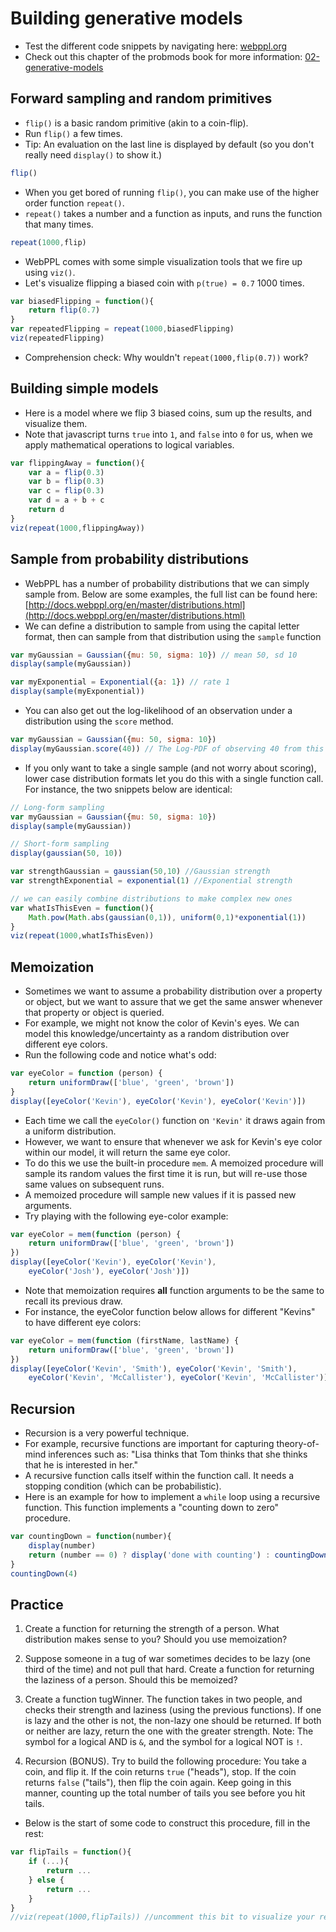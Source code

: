# Building generative models

- Test the different code snippets by navigating here: [webppl.org](http://webppl.org)
- Check out this chapter of the probmods book for more information: [02-generative-models](http://probmods.org/chapters/02-generative-models.html)

## Forward sampling and random primitives

- `flip()` is a basic random primitive (akin to a coin-flip).
- Run `flip()` a few times.
- Tip: An evaluation on the last line is displayed by default (so you don't really need `display()` to show it.)

```javascript
flip()
```

- When you get bored of running `flip()`, you can make use of the higher order function `repeat()`.
- `repeat()` takes a number and a function as inputs, and runs the function that many times.

```javascript
repeat(1000,flip)
```

- WebPPL comes with some simple visualization tools that we fire up using `viz()`.
- Let's visualize flipping a biased coin with `p(true) = 0.7` 1000 times.

```javascript
var biasedFlipping = function(){
	return flip(0.7)
}
var repeatedFlipping = repeat(1000,biasedFlipping)
viz(repeatedFlipping)
```

- Comprehension check: Why wouldn't `repeat(1000,flip(0.7))` work?

## Building simple models

- Here is a model where we flip 3 biased coins, sum up the results, and visualize them.
- Note that javascript turns `true` into `1`, and `false` into `0` for us, when we apply mathematical operations to logical variables.

```javascript
var flippingAway = function(){
	var a = flip(0.3)
	var b = flip(0.3)
	var c = flip(0.3)
	var d = a + b + c
	return d
}
viz(repeat(1000,flippingAway))
```

## Sample from probability distributions

- WebPPL has a number of probability distributions that we can simply sample from. Below are some examples, the full list can be found here: [http://docs.webppl.org/en/master/distributions.html](http://docs.webppl.org/en/master/distributions.html)
- We can define a distribution to sample from using the capital letter format, then can sample from that distribution using the `sample` function

```javascript
var myGaussian = Gaussian({mu: 50, sigma: 10}) // mean 50, sd 10
display(sample(myGaussian))

var myExponential = Exponential({a: 1}) // rate 1
display(sample(myExponential))
```

- You can also get out the log-likelihood of an observation under a distribution using the `score` method.

```javascript
var myGaussian = Gaussian({mu: 50, sigma: 10})
display(myGaussian.score(40)) // The Log-PDF of observing 40 from this distribution
```

- If you only want to take a single sample (and not worry about scoring), lower case distribution formats let you do this with a single function call. For instance, the two snippets below are identical:

```javascript
// Long-form sampling
var myGaussian = Gaussian({mu: 50, sigma: 10})
display(sample(myGaussian))

// Short-form sampling
display(gaussian(50, 10))
```


```javascript
var strengthGaussian = gaussian(50,10) //Gaussian strength
var strengthExponential = exponential(1) //Exponential strength

// we can easily combine distributions to make complex new ones
var whatIsThisEven = function(){
	Math.pow(Math.abs(gaussian(0,1)), uniform(0,1)*exponential(1))
}
viz(repeat(1000,whatIsThisEven))
```

## Memoization

- Sometimes we want to assume a probability distribution over a property or object, but we want to assure that we get the same answer whenever that property or object is queried.
- For example, we might not know the color of Kevin's eyes. We can model this knowledge/uncertainty as a random distribution over different eye colors.
- Run the following code and notice what's odd:

```javascript
var eyeColor = function (person) {
	return uniformDraw(['blue', 'green', 'brown'])
}
display([eyeColor('Kevin'), eyeColor('Kevin'), eyeColor('Kevin')])
```

- Each time we call the `eyeColor()` function on `'Kevin'` it draws again from a uniform distribution.
- However, we want to ensure that whenever we ask for Kevin's eye color within our model, it will return the same eye color.
- To do this we use the built-in procedure `mem`. A memoized procedure will sample its random values the first time it is run, but will re-use those same values on subsequent runs.
- A memoized procedure will sample new values if it is passed new arguments.
- Try playing with the following eye-color example:

```javascript
var eyeColor = mem(function (person) {
	return uniformDraw(['blue', 'green', 'brown'])
})
display([eyeColor('Kevin'), eyeColor('Kevin'),
	eyeColor('Josh'), eyeColor('Josh')])
```

- Note that memoization requires **all** function arguments to be the same to recall its previous draw.
- For instance, the eyeColor function below allows for different "Kevins" to have different eye colors:

```javascript
var eyeColor = mem(function (firstName, lastName) {
	return uniformDraw(['blue', 'green', 'brown'])
})
display([eyeColor('Kevin', 'Smith'), eyeColor('Kevin', 'Smith'),
 	eyeColor('Kevin', 'McCallister'), eyeColor('Kevin', 'McCallister')])
```

## Recursion

- Recursion is a very powerful technique.
- For example, recursive functions are important for capturing theory-of-mind inferences such as: "Lisa thinks that Tom thinks that she thinks that he is interested in her."
- A recursive function calls itself within the function call. It needs a stopping condition (which can be probabilistic).
- Here is an example for how to implement a `while` loop using a recursive function. This function implements a "counting down to zero" procedure.

```javascript
var countingDown = function(number){
	display(number)
	return (number == 0) ? display('done with counting') : countingDown(number-1)
}
countingDown(4)
```

## Practice

1. Create a function for returning the strength of a person. What distribution makes sense to you? Should you use memoization?

<!--
- SOLUTION:

A Gaussian seems like a reasonable distribution -- this assumes that there is some average strength in the population and deviations follow a bell curve.

You SHOULD use memoization here -- A person's strength might change if she starts / stops working out, but it won't change in the time between two function calls

 ```javascript
var strength = mem(function (person) {return gaussian(50, 10)})

display("Josh's strength: " + strength('josh'))
display("Josh's strength: " + strength('josh'))
display("Kevin's strength: " + strength('kevin'))
```-->

2. Suppose someone in a tug of war sometimes decides to be lazy (one third of the time) and not pull that hard. Create a function for returning the laziness of a person. Should this be memoized?

<!--
- SOLUTION:

You should NOT use memoization here -- A person might work hard at one point but be lazy later. Memoization would force him to always be lazy or working hard

 ```javascript
var lazy = function(person) {return flip(1/3) }

display("Is Kevin lazy? " + lazy('kevin'))
display("Is Kevin lazy again? " + lazy('kevin'))
display("Is Kevin lazy still? " + lazy('kevin'))
display("Is Kevin lazy now? " + lazy('kevin'))
```-->

3. Create a function tugWinner. The function takes in two people, and checks their strength and laziness (using the previous functions). If one is lazy and the other is not, the non-lazy one should be returned. If both or neither are lazy, return the one with the greater strength. Note: The symbol for a logical AND is `&`, and the symbol for a logical NOT is `!`.

<!--
- SOLUTION:

 ```javascript
var strength = mem(function (person) {return gaussian(50, 10)})
var lazy = function(person) {return flip(1/3) }

var tugWinner = function(person1, person2) {
	var str1 = strength(person1)
	var isLazy1 = lazy(person1)
	var str2 = strength(person2)
	var isLazy2 = lazy(person2)

	if (isLazy1 & !isLazy2) { // person1 is lazy, person2 is not
		return person2
	} else if (!isLazy1 & isLazy2) { // person2 is lazy, person1 is not
		return person1
	} else { // Both or neither are lazy
		return str1 > str2 ? person1 : person2
	}
}
display("The winner between Kevin and Tiwalayo is: " + tugWinner('kevin', 'tiwalayo'))
display("The winner between Kevin and Josh is: " + tugWinner('kevin', 'josh'))
display("The winner between Tiwalayo and Josh is: " + tugWinner('tiwalayo', 'josh'))

display ("Kevin's strength is: " + strength('kevin'))
display ("Tiwalayo's strength is: " + strength('tiwalayo'))
display ("Josh's strength is: " + strength('josh'))
```

Note that we don't have to worry about equal strengths here -- because these numbers are pulled from a continuous distribution, they will never be exactly equal
-->

4. Recursion (BONUS). Try to build the following procedure: You take a coin, and flip it. If the coin returns `true` ("heads"), stop. If the coin returns `false` ("tails"), then flip the coin again. Keep going in this manner, counting up the total number of tails you see before you hit tails.

- Below is the start of some code to construct this procedure, fill in the rest:

```javascript
var flipTails = function(){
	if (...){
		return ...
	} else {
		return ...
	}
}
//viz(repeat(1000,flipTails)) //uncomment this bit to visualize your results once you've updated the function
```

<!--
- SOLUTION:

 ```javascript
var flipTails = function(){
	if (flip()){
		return 0
	}
	else
	{
		return 1+flipTails()
	}
}
viz(repeat(1000,flipTails))
```-->
